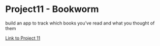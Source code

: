 # Project11 - Bookworm

build an app to track which books you’ve read and what you thought of them

[Link to Project 11](https://www.hackingwithswift.com/100/swiftui/53)
